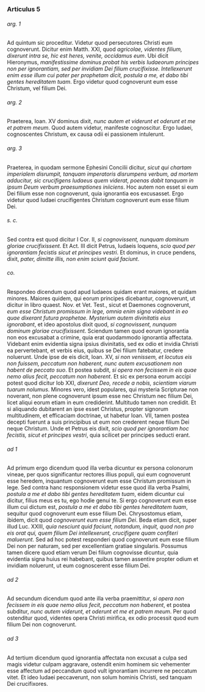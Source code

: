 ### Articulus 5

###### arg. 1
Ad quintum sic proceditur. Videtur quod persecutores Christi eum cognoverunt. Dicitur enim Matth. XXI, quod *agricolae, videntes filium, dixerunt intra se, hic est heres, venite, occidamus eum*. Ubi dicit Hieronymus, *manifestissime dominus probat his verbis Iudaeorum principes non per ignorantiam, sed per invidiam Dei filium crucifixisse. Intellexerunt enim esse illum cui pater per prophetam dicit, postula a me, et dabo tibi gentes hereditatem tuam*. Ergo videtur quod cognoverunt eum esse Christum, vel filium Dei.

###### arg. 2
Praeterea, Ioan. XV dominus dixit, *nunc autem et viderunt et oderunt et me et patrem meum*. Quod autem videtur, manifeste cognoscitur. Ergo Iudaei, cognoscentes Christum, ex causa odii ei passionem intulerunt.

###### arg. 3
Praeterea, in quodam sermone Ephesini Concilii dicitur, *sicut qui chartam imperialem disrumpit, tanquam imperatoris disrumpens verbum, ad mortem adducitur, sic crucifigens Iudaeus quem viderat, poenas dabit tanquam in ipsum Deum verbum praesumptiones iniiciens*. Hoc autem non esset si eum Dei filium esse non cognoverunt, quia ignorantia eos excusasset. Ergo videtur quod Iudaei crucifigentes Christum cognoverunt eum esse filium Dei.

###### s. c.
Sed contra est quod dicitur I Cor. II, *si cognovissent, nunquam dominum gloriae crucifixissent*. Et Act. III dicit Petrus, Iudaeis loquens, *scio quod per ignorantiam fecistis sicut et principes vestri*. Et dominus, in cruce pendens, dixit, *pater, dimitte illis, non enim sciunt quid faciunt*.

###### co.
Respondeo dicendum quod apud Iudaeos quidam erant maiores, et quidam minores. Maiores quidem, qui eorum principes dicebantur, cognoverunt, ut dicitur in libro quaest. Nov. et Vet. Test., sicut et Daemones cognoverunt, *eum esse Christum promissum in lege, omnia enim signa videbant in eo quae dixerant futura prophetae. Mysterium autem divinitatis eius ignorabant*, et ideo apostolus dixit quod, *si cognovissent, nunquam dominum gloriae crucifixissent*. Sciendum tamen quod eorum ignorantia non eos excusabat a crimine, quia erat quodammodo ignorantia affectata. Videbant enim evidentia signa ipsius divinitatis, sed ex odio et invidia Christi ea pervertebant, et verbis eius, quibus se Dei filium fatebatur, credere noluerunt. Unde ipse de eis dicit, Ioan. XV, *si non venissem, et locutus eis non fuissem, peccatum non haberent, nunc autem excusationem non habent de peccato suo*. Et postea subdit, *si opera non fecissem in eis quae nemo alius fecit, peccatum non haberent*. Et sic ex persona eorum accipi potest quod dicitur Iob XXI, *dixerunt Deo, recede a nobis, scientiam viarum tuarum nolumus*. Minores vero, idest populares, qui mysteria Scripturae non noverant, non plene cognoverunt ipsum esse nec Christum nec filium Dei, licet aliqui eorum etiam in eum crediderint. Multitudo tamen non credidit. Et si aliquando dubitarent an ipse esset Christus, propter signorum multitudinem, et efficaciam doctrinae, ut habetur Ioan. VII, tamen postea decepti fuerunt a suis principibus ut eum non crederent neque filium Dei neque Christum. Unde et Petrus eis dixit, *scio quod per ignorantiam hoc fecistis, sicut et principes vestri*, quia scilicet per principes seducti erant.

###### ad 1
Ad primum ergo dicendum quod illa verba dicuntur ex persona colonorum vineae, per quos significantur rectores illius populi, qui eum cognoverunt esse heredem, inquantum cognoverunt eum esse Christum promissum in lege. Sed contra hanc responsionem videtur esse quod illa verba Psalmi, *postula a me et dabo tibi gentes hereditatem tuam*, eidem dicuntur cui dicitur, filius meus es tu, ego hodie genui te. Si ergo cognoverunt eum esse illum cui dictum est, *postula a me et dabo tibi gentes hereditatem tuam*, sequitur quod cognoverunt eum esse filium Dei. Chrysostomus etiam, ibidem, dicit quod *cognoverunt eum esse filium Dei*. Beda etiam dicit, super illud Luc. XXIII, *quia nesciunt quid faciunt, notandum, inquit, quod non pro eis orat qui, quem filium Dei intellexerunt, crucifigere quam confiteri maluerunt*. Sed ad hoc potest responderi quod cognoverunt eum esse filium Dei non per naturam, sed per excellentiam gratiae singularis. Possumus tamen dicere quod etiam verum Dei filium cognovisse dicuntur, quia evidentia signa huius rei habebant, quibus tamen assentire propter odium et invidiam noluerunt, ut eum cognoscerent esse filium Dei.

###### ad 2
Ad secundum dicendum quod ante illa verba praemittitur, *si opera non fecissem in eis quae nemo alius fecit, peccatum non haberent*, et postea subditur, *nunc autem viderunt, et oderunt et me et patrem meum*. Per quod ostenditur quod, videntes opera Christi mirifica, ex odio processit quod eum filium Dei non cognoverunt.

###### ad 3
Ad tertium dicendum quod ignorantia affectata non excusat a culpa sed magis videtur culpam aggravare, ostendit enim hominem sic vehementer esse affectum ad peccandum quod vult ignorantiam incurrere ne peccatum vitet. Et ideo Iudaei peccaverunt, non solum hominis Christi, sed tanquam Dei crucifixores.

